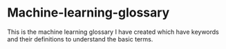 # Machine-learning-glossary
This is the machine learning glossary I have created which have keywords and their definitions to understand the basic terms.
